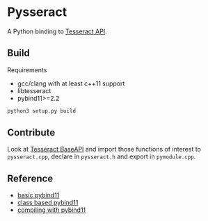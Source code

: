 Pysseract
=========

A Python binding to [Tesseract API](https://github.com/tesseract-ocr/tesseract).

## Build

Requirements

- gcc/clang with at least c++11 support
- libtesseract
- pybind11>=2.2

```bash
python3 setup.py build
```

## Contribute

Look at [Tesseract BaseAPI](https://github.com/tesseract-ocr/tesseract/blob/master/src/api/baseapi.cpp)
and import those functions of interest to
`pysseract.cpp`, declare in `pysseract.h` and export in `pymodule.cpp`.

## Reference

- [basic pybind11](https://pybind11.readthedocs.io/en/master/basics.html)
- [class based pybind11](https://pybind11.readthedocs.io/en/master/classes.html)
- [compiling with pybind11](https://pybind11.readthedocs.io/en/master/compiling.html)